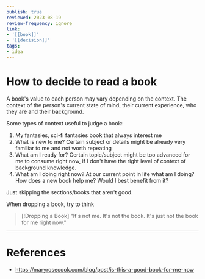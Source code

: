 ```yaml
---
publish: true
reviewed: 2023-08-19
review-frequency: ignore
link:
- '[[book]]'
- '[[decision]]'
tags:
- idea
---
```

# How to decide to read a book

A book's value to each person may vary depending on the context.
The context of the person's current state of mind, their current experience, who they are and their background.

Some types of context useful to judge a book:
1. My fantasies, sci-fi fantasies book that always interest me
2. What is new to me? Certain subject or details might be already very familiar to me and not worth repeating
3. What am I ready for? Certain topic/subject might be too advanced for me to consume right now, if I don't have the right level of context of background knowledge.
4. What am I doing right now? At our current point in life what am I doing? How does a new book help me? Would I best benefit from it?

Just skipping the sections/books that aren't good.

When dropping a book, try to think
> [!Dropping a Book]
>  "It's not me. It's not the book. It's just not the book for me right now."

---
# References
- https://maryrosecook.com/blog/post/is-this-a-good-book-for-me-now